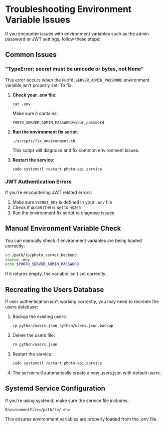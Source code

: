 # Troubleshooting Environment Variable Issues

If you encounter issues with environment variables such as the admin password or JWT settings, follow these steps:

## Common Issues

### "TypeError: secret must be unicode or bytes, not None"

This error occurs when the `PHOTO_SERVER_ADMIN_PASSWORD` environment variable isn't properly set. To fix:

1. **Check your .env file**:
   ```
   cat .env
   ```
   Make sure it contains:
   ```
   PHOTO_SERVER_ADMIN_PASSWORD=your_password
   ```

2. **Run the environment fix script**:
   ```
   ./scripts/fix_environment.sh
   ```
   This script will diagnose and fix common environment issues.

3. **Restart the service**:
   ```
   sudo systemctl restart photo-api.service
   ```

### JWT Authentication Errors

If you're encountering JWT related errors:

1. Make sure `SECRET_KEY` is defined in your `.env` file
2. Check if `ALGORITHM` is set to `HS256`
3. Run the environment fix script to diagnose issues

## Manual Environment Variable Check

You can manually check if environment variables are being loaded correctly:

```bash
cd /path/to/photo_server_backend
source .env
echo $PHOTO_SERVER_ADMIN_PASSWORD
```

If it returns empty, the variable isn't set correctly.

## Recreating the Users Database

If user authentication isn't working correctly, you may need to recreate the users database:

1. Backup the existing users:
   ```bash
   cp python/users.json python/users.json.backup
   ```

2. Delete the users file:
   ```bash
   rm python/users.json
   ```

3. Restart the service:
   ```bash
   sudo systemctl restart photo-api.service
   ```

4. The server will automatically create a new users.json with default users.

## Systemd Service Configuration

If you're using systemd, make sure the service file includes:

```
EnvironmentFile=/path/to/.env
```

This ensures environment variables are properly loaded from the .env file.
